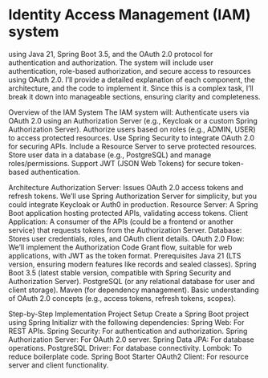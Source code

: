 # Identity Access Management (IAM) system 
using Java 21, Spring Boot 3.5, and the OAuth 2.0 protocol for authentication and authorization. The system will include user authentication, role-based authorization, and secure access to resources using OAuth 2.0. I’ll provide a detailed explanation of each component, the architecture, and the code to implement it. Since this is a complex task, I’ll break it down into manageable sections, ensuring clarity and completeness.

Overview of the IAM System
The IAM system will:
Authenticate users via OAuth 2.0 using an Authorization Server (e.g., Keycloak or a custom Spring Authorization Server).
Authorize users based on roles (e.g., ADMIN, USER) to access protected resources.
Use Spring Security to integrate OAuth 2.0 for securing APIs.
Include a Resource Server to serve protected resources.
Store user data in a database (e.g., PostgreSQL) and manage roles/permissions.
Support JWT (JSON Web Tokens) for secure token-based authentication.

Architecture
Authorization Server: Issues OAuth 2.0 access tokens and refresh tokens. We’ll use Spring Authorization Server for simplicity, but you could integrate Keycloak or Auth0 in production.
Resource Server: A Spring Boot application hosting protected APIs, validating access tokens.
Client Application: A consumer of the APIs (could be a frontend or another service) that requests tokens from the Authorization Server.
Database: Stores user credentials, roles, and OAuth client details.
OAuth 2.0 Flow: We’ll implement the Authorization Code Grant flow, suitable for web applications, with JWT as the token format.
Prerequisites
Java 21 (LTS version, ensuring modern features like records and sealed classes).
Spring Boot 3.5 (latest stable version, compatible with Spring Security and Authorization Server).
PostgreSQL (or any relational database for user and client storage).
Maven (for dependency management).
Basic understanding of OAuth 2.0 concepts (e.g., access tokens, refresh tokens, scopes).

Step-by-Step Implementation
Project Setup
Create a Spring Boot project using Spring Initializr with the following dependencies:
Spring Web: For REST APIs.
Spring Security: For authentication and authorization.
Spring Authorization Server: For OAuth 2.0 server.
Spring Data JPA: For database operations.
PostgreSQL Driver: For database connectivity.
Lombok: To reduce boilerplate code.
Spring Boot Starter OAuth2 Client: For resource server and client functionality.
